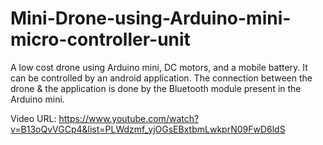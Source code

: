 # Mini-Drone-using-Arduino-mini-micro-controller-unit
A low cost drone using Arduino mini, DC motors, and a mobile battery. It can be controlled by an android application. The connection between the drone &amp; the application is done by the Bluetooth module present in the Arduino mini. 

Video URL: https://www.youtube.com/watch?v=B13oQvVGCp4&list=PLWdzmf_yjOGsEBxtbmLwkprN09FwD6ldS

